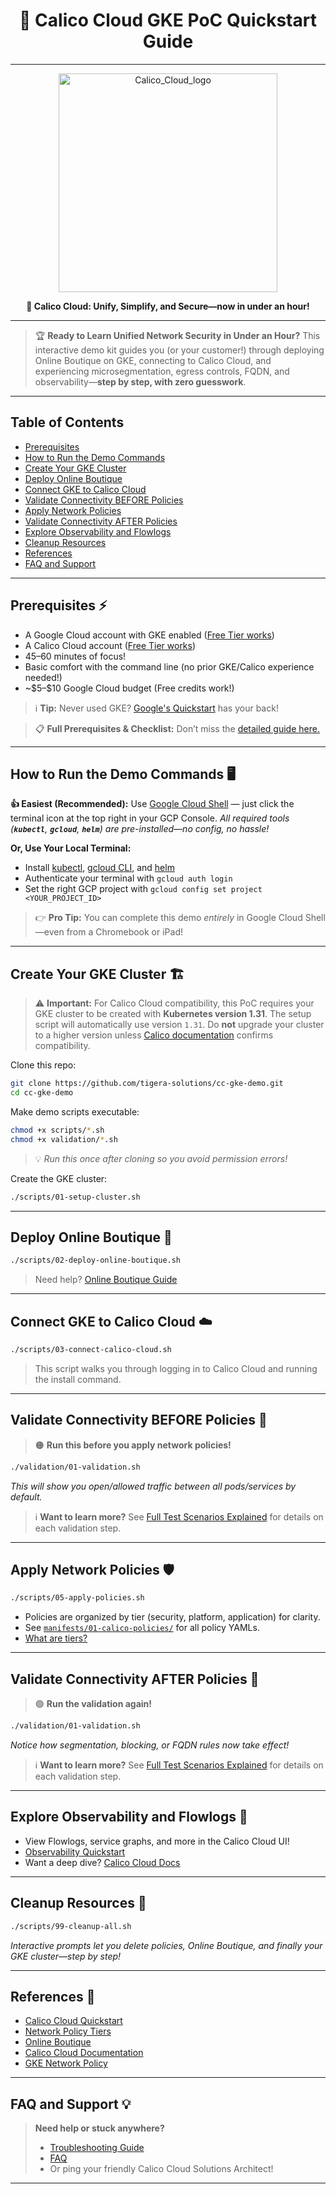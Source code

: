 <h1 align="center">🚀 Calico Cloud GKE PoC Quickstart Guide</h1>

---

<p align="center">
  <img src="https://github.com/user-attachments/assets/a994de07-0a3b-479d-b7be-9fd393252a74" alt="Calico_Cloud_logo" width="350"/>
</p>

<p align="center"><b>🚀 Calico Cloud: Unify, Simplify, and Secure—now in under an hour!</b></p>

---

> 🏆 **Ready to Learn Unified Network Security in Under an Hour?**
> This interactive demo kit guides you (or your customer!) through deploying Online Boutique on GKE, connecting to Calico Cloud, and experiencing microsegmentation, egress controls, FQDN, and observability—**step by step, with zero guesswork**.

---

## Table of Contents

* [Prerequisites](#prerequisites)
* [How to Run the Demo Commands](#how-to-run-the-demo-commands)
* [Create Your GKE Cluster](#create-your-gke-cluster)
* [Deploy Online Boutique](#deploy-online-boutique)
* [Connect GKE to Calico Cloud](#connect-gke-to-calico-cloud)
* [Validate Connectivity BEFORE Policies](#validate-connectivity-before-policies)
* [Apply Network Policies](#apply-network-policies)
* [Validate Connectivity AFTER Policies](#validate-connectivity-after-policies)
* [Explore Observability and Flowlogs](#explore-observability-and-flowlogs)
* [Cleanup Resources](#cleanup-resources)
* [References](#references)
* [FAQ and Support](#faq-and-support)

---

## Prerequisites ⚡

* A Google Cloud account with GKE enabled ([Free Tier works](https://cloud.google.com/free/))
* A Calico Cloud account ([Free Tier works](https://www.calicocloud.io/home))
* 45–60 minutes of focus!
* Basic comfort with the command line (no prior GKE/Calico experience needed!)
* \~\$5–\$10 Google Cloud budget (Free credits work!)

> ℹ️ **Tip:** Never used GKE? [Google's Quickstart](https://cloud.google.com/kubernetes-engine/docs/quickstart) has your back!

> 📋 **Full Prerequisites & Checklist:**
> Don’t miss the [detailed guide here.](./01-prerequisites.md)

---

## How to Run the Demo Commands 🖥️

**👍 Easiest (Recommended):**
Use [Google Cloud Shell](https://cloud.google.com/shell) — just click the terminal icon at the top right in your GCP Console.
*All required tools (**`kubectl`**, **`gcloud`**, **`helm`**) are pre-installed—no config, no hassle!*

**Or, Use Your Local Terminal:**

* Install [kubectl](https://kubernetes.io/docs/tasks/tools/install-kubectl/), [gcloud CLI](https://cloud.google.com/sdk/docs/install), and [helm](https://helm.sh/docs/intro/install/)
* Authenticate your terminal with `gcloud auth login`
* Set the right GCP project with `gcloud config set project <YOUR_PROJECT_ID>`

> 👉 **Pro Tip:**
> You can complete this demo *entirely* in Google Cloud Shell—even from a Chromebook or iPad!

---

## Create Your GKE Cluster 🏗️

> ⚠️ **Important:**
> For Calico Cloud compatibility, this PoC requires your GKE cluster to be created with **Kubernetes version 1.31**.
> The setup script will automatically use version `1.31`.
> Do **not** upgrade your cluster to a higher version unless [Calico documentation](https://docs.tigera.io/calico-cloud/get-started/gke) confirms compatibility.

Clone this repo:

```bash
git clone https://github.com/tigera-solutions/cc-gke-demo.git
cd cc-gke-demo
```

Make demo scripts executable:

```bash
chmod +x scripts/*.sh
chmod +x validation/*.sh
```

> 💡 *Run this once after cloning so you avoid permission errors!*

Create the GKE cluster:

```bash
./scripts/01-setup-cluster.sh
```

---

## Deploy Online Boutique 🛒

```bash
./scripts/02-deploy-online-boutique.sh
```

> Need help? [Online Boutique Guide](https://github.com/GoogleCloudPlatform/microservices-demo#quickstart)

---

## Connect GKE to Calico Cloud ☁️

```bash
./scripts/03-connect-calico-cloud.sh
```

> This script walks you through logging in to Calico Cloud and running the install command.

---

## Validate Connectivity BEFORE Policies 🧪

> 🟠 **Run this before you apply network policies!**

```bash
./validation/01-validation.sh
```

*This will show you open/allowed traffic between all pods/services by default.*

> ℹ️  **Want to learn more?**
> See [Full Test Scenarios Explained](../validation/00-test-scenarios.md) for details on each validation step.

---

## Apply Network Policies 🛡️

```bash
./scripts/05-apply-policies.sh
```

* Policies are organized by tier (security, platform, application) for clarity.
* See [`manifests/01-calico-policies/`](../manifests/01-calico-policies/) for all policy YAMLs.
* [What are tiers?](https://docs.tigera.io/calico-cloud/network-policy/policy-tiers/)

---

## Validate Connectivity AFTER Policies 🧪

> 🟢 **Run the validation again!**

```bash
./validation/01-validation.sh
```

*Notice how segmentation, blocking, or FQDN rules now take effect!*

> ℹ️  **Want to learn more?**
> See [Full Test Scenarios Explained](../validation/00-test-scenarios.md) for details on each validation step.

---

## Explore Observability and Flowlogs 👀

* View Flowlogs, service graphs, and more in the Calico Cloud UI!
* [Observability Quickstart](./03-observability.md)
* Want a deep dive? [Calico Cloud Docs](https://docs.tigera.io/calico-cloud/observability)

---

## Cleanup Resources 🧹

```bash
./scripts/99-cleanup-all.sh
```

*Interactive prompts let you delete policies, Online Boutique, and finally your GKE cluster—step by step!*

---

## References 🔗

* [Calico Cloud Quickstart](https://docs.tigera.io/calico-cloud/about/)
* [Network Policy Tiers](https://docs.tigera.io/calico-cloud/network-policy/policy-tiers/)
* [Online Boutique](https://github.com/GoogleCloudPlatform/microservices-demo)
* [Calico Cloud Documentation](https://docs.tigera.io/calico-cloud)
* [GKE Network Policy](https://cloud.google.com/kubernetes-engine/docs/how-to/network-policy)

---

## FAQ and Support 💡

> **Need help or stuck anywhere?**
>
> * [Troubleshooting Guide](./02-troubleshooting.md)
> * [FAQ](./04-faq.md)
> * Or ping your friendly Calico Cloud Solutions Architect!

---
